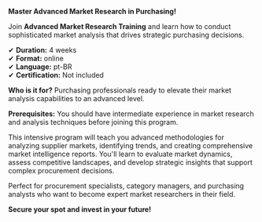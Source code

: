 **Master Advanced Market Research in Purchasing!**

Join **Advanced Market Research Training** and learn how to conduct sophisticated market analysis that drives strategic purchasing decisions.

✔ **Duration:** 4 weeks  
✔ **Format:** online  
✔ **Language:** pt-BR  
✔ **Certification:** Not included

**Who is it for?** Purchasing professionals ready to elevate their market analysis capabilities to an advanced level.

**Prerequisites:**
You should have intermediate experience in market research and analysis techniques before joining this program.

This intensive program will teach you advanced methodologies for analyzing supplier markets, identifying trends, and creating comprehensive market intelligence reports. You'll learn to evaluate market dynamics, assess competitive landscapes, and develop strategic insights that support complex procurement decisions.

Perfect for procurement specialists, category managers, and purchasing analysts who want to become expert market researchers in their field.

**Secure your spot and invest in your future!**